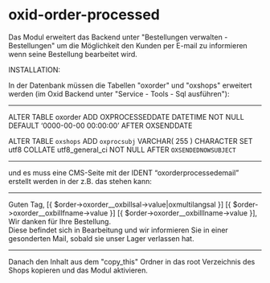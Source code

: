 # oxid-order-processed

Das Modul erweitert das Backend unter "Bestellungen verwalten - Bestellungen" um die Möglichkeit den Kunden per E-mail zu
informieren wenn seine Bestellung bearbeitet wird.

INSTALLATION:

In der Datenbank müssen die Tabellen "oxorder" und "oxshops" erweitert werden (im Oxid Backend unter "Service - Tools - Sql ausführen"):

_______________________________________________________________________________________________________________________
ALTER TABLE oxorder ADD OXPROCESSEDDATE DATETIME NOT NULL DEFAULT ‘0000-00-00 00:00:00’ AFTER OXSENDDATE

ALTER TABLE  `oxshops` ADD  `oxprocsubj` VARCHAR( 255 ) CHARACTER SET utf8 COLLATE utf8_general_ci NOT NULL AFTER  `OXSENDEDNOWSUBJECT`
_______________________________________________________________________________________________________________________

und es muss eine CMS-Seite mit der IDENT “oxorderprocessedemail” erstellt werden in der z.B. das stehen kann:

_______________________________________________________________________________________________________________________
Guten Tag, [{ $order->oxorder__oxbillsal->value|oxmultilangsal }] [{ $order->oxorder__oxbillfname->value }] [{ $order->oxorder__oxbilllname->value }],
</br>
Wir danken für Ihre Bestellung.
</br>
Diese befindet sich in Bearbeitung und wir informieren Sie in einer gesonderten Mail, sobald sie unser Lager verlassen hat.
_______________________________________________________________________________________________________________________

Danach den Inhalt aus dem "copy_this" Ordner in das root Verzeichnis des Shops kopieren und das Modul aktivieren.
